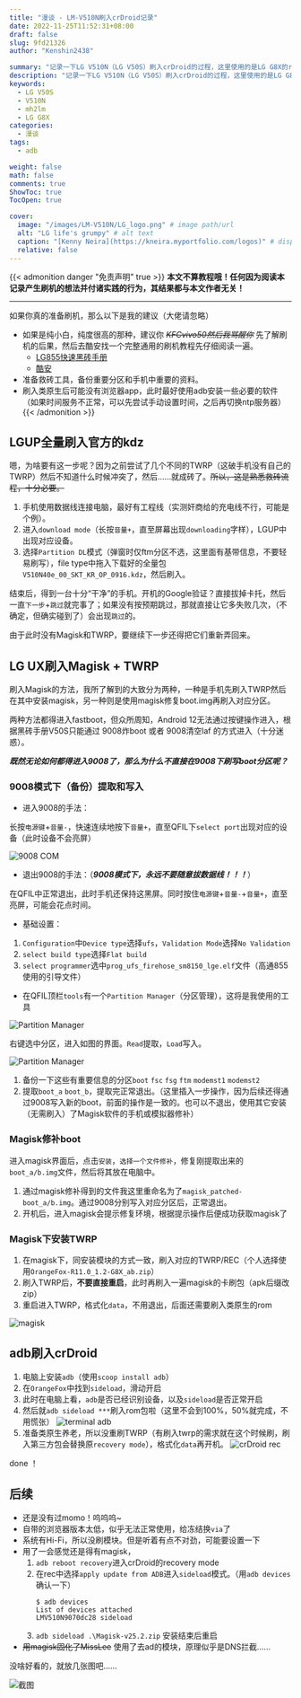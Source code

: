 ```yaml
---
title: "漫谈 - LM-V510N刷入crDroid记录"
date: 2022-11-25T11:52:31+08:00
draft: false
slug: 9fd21326
author: "Kenshin2438"

summary: "记录一下LG V510N（LG V50S）刷入crDroid的过程，这里使用的是LG G8X的rom，不过暂时未发现重大bug。事先声明，不算教程哦，任何因为阅读本记录并付诸实践去刷机的行为，其结果都与本文作者无关！"
description: "记录一下LG V510N（LG V50S）刷入crDroid的过程，这里使用的是LG G8X的rom，不过暂时未发现重大bug。"
keywords: 
  - LG V50S
  - V510N
  - mh2lm
  - LG G8X
categories: 
  - 漫谈
tags:
  - adb

weight: false
math: false
comments: true
ShowToc: true
TocOpen: true

cover:
  image: "/images/LM-V510N/LG_logo.png" # image path/url
  alt: "LG life's grumpy" # alt text
  caption: "[Kenny Neira](https://kneira.myportfolio.com/logos)" # display caption under cover
  relative: false
---
```


{{< admonition danger "免责声明" true >}}
**本文不算教程哦！任何因为阅读本记录产生刷机的想法并付诸实践的行为，其结果都与本文作者无关！**

---

如果你真的准备刷机，那么以下是我的建议（大佬请忽略）
+ 如果是纯小白，纯度很高的那种，建议你 ~~*KFCvivo50然后我骂醒你*~~ 先了解刷机的后果，然后去酷安找一个完整通用的刷机教程先仔细阅读一遍。
   + [LG855快速黑砖手册](http://855.lge.fun/)
   + [酷安](https://coolapk.com/)
+ 准备救砖工具，备份重要分区和手机中重要的资料。
+ 刷入类原生后可能没有浏览器app，此时最好使用adb安装一些必要的软件（如果时间服务不正常，可以先尝试手动设置时间，之后再切换ntp服务器）
{{< /admonition >}}

## LGUP全量刷入官方的kdz

嗯，为啥要有这一步呢？因为之前尝试了几个不同的TWRP（这破手机没有自己的TWRP）然后不知道什么时候冲突了，然后……就成砖了。~~所以，这是熟悉救砖流程，十分必要。~~

1. 手机使用数据线连接电脑，最好有工程线（实测奸商给的充电线不行，可能是个例）。
2. 进入`download mode`（长按`音量+`，直至屏幕出现`downloading`字样），LGUP中出现对应设备。
3. 选择`Partition DL`模式（弹窗时仅ftm分区不选，这里面有基带信息，不要轻易刷写），file type中拖入下载好的全量包 `V510N40e_00_SKT_KR_OP_0916.kdz`，然后刷入。

结束后，得到一台十分“干净”的手机。开机的Google验证？直接拔掉卡托，然后一直`下一步`+`跳过`就完事了；如果没有按预期跳过，那就直接让它多失败几次，（不确定，但确实碰到了）会出现`跳过`的。

由于此时没有Magisk和TWRP，要继续下一步还得把它们重新弄回来。

## LG UX刷入Magisk + TWRP

刷入Magisk的方法，我所了解到的大致分为两种，一种是手机先刷入TWRP然后在其中安装magisk，另一种则是使用magisk修复boot.img再刷入对应分区。

两种方法都得进入fastboot，但众所周知，Android 12无法通过按键操作进入，根据黑砖手册V50S只能通过 9008炸boot 或者 9008清空laf 的方式进入（十分迷惑）。

***既然无论如何都得进入9008了，那么为什么不直接在9008下刷写boot分区呢？***

### 9008模式下（备份）提取和写入

+ 进入9008的手法：

长按`电源键`+`音量-`，快速连续地按下`音量+`，直至QFIL下`select port`出现对应的设备（此时设备不会亮屏）

![9008 COM](/images/LM-V510N/Snipaste_2022-12-02_17-19-26.png)

+ 退出9008的手法：（***9008模式下，永远不要随意拔数据线！！！***）

在QFIL中正常退出，此时手机还保持这黑屏。同时按住`电源键`+`音量-`+`音量+`，直至亮屏，可能会花点时间。

+ 基础设置：

1. `Configuration`中`Device type`选择`ufs`，`Validation Mode`选择`No Validation`
2. `select build type`选择`Flat build`
3. `select programmer`选中`prog_ufs_firehose_sm8150_lge.elf`文件（高通855使用的引导文件）

+ 在QFIL顶栏`tools`有一个`Partition Manager`（分区管理），这将是我使用的工具

![Partition Manager](/images/LM-V510N/Snipaste_2022-11-24_20-10-32.png)

右键选中分区，进入如图的界面。`Read`提取，`Load`写入。

![Partition Manager](/images/LM-V510N/Snipaste_2022-11-24_20-11-27.png)

1. 备份一下这些有重要信息的分区`boot` `fsc` `fsg` `ftm` `modemst1` `modemst2`
2. 提取`boot_a` `boot_b`，提取完正常退出。（这里插入一步操作，因为后续还得通过9008写入新的boot，前面的操作是一致的。也可以不退出，使用其它安装（无需刷入）了Magisk软件的手机或模拟器修补）

### Magisk修补boot

进入magisk界面后，点击`安装`，`选择一个文件修补`，修复刚提取出来的`boot_a/b.img`文件，然后将其放在电脑中。

1. 通过magisk修补得到的文件我这里重命名为了`magisk_patched-boot_a/b.img`。通过9008分别写入对应分区后，正常退出。
2. 开机后，进入magisk会提示修复环境，根据提示操作后便成功获取magisk了

### Magisk下安装TWRP

1. 在magisk下，同安装模块的方式一致，刷入对应的TWRP/REC（个人选择使用`OrangeFox-R11.0_1.2-G8X_ab.zip`）
2. 刷入TWRP后，**不要直接重启**，此时再刷入一遍magisk的卡刷包（apk后缀改zip）
3. 重启进入TWRP，格式化`data`，不用退出，后面还需要刷入类原生的rom

![magisk](/images/LM-V510N/Snipaste_2022-11-25_12-03-33.png)

## adb刷入crDroid

1. 电脑上安装`adb`（使用`scoop install adb`）
2. 在`OrangeFox`中找到`sideload`，滑动开启
3. 此时在电脑上看，`adb`是否已经识别设备，以及`sideload`是否正常开启
4. 然后就`adb sideload ***`刷入rom包啦（这里不会到100%，50%就完成，不用慌张）
   ![terminal adb](/images/LM-V510N/Snipaste_2022-11-24_21-56-40.png)
5. 准备类原生养老，所以没重刷TWRP（有刷入twrp的需求就在这个时候刷，刷入第三方包会替换原`recovery mode`），格式化`data`再开机。
   ![crDroid rec](/images/LM-V510N/Snipaste_2022-11-25_19-29-59.png)

done ！

## 后续

+ 还是没有过momo！呜呜呜~
+ 自带的浏览器版本太低，似乎无法正常使用，给冻结换`via`了
+ 系统有Hi-Fi，所以没刷模块。但是听着有点不对劲，可能要设置一下
+ 用了一会感觉还是得有magisk，
  1. `adb reboot recovery`进入crDroid的recovery mode
  2. 在rec中选择`apply update from ADB`进入`sideload`模式。（用`adb devices`确认一下）
     ```shell
     $ adb devices
     List of devices attached
     LMV510N9070dc28 sideload
     ```
  3. `adb sideload .\Magisk-v25.2.zip` 安装结束后重启
+ ~~用magisk固化了MissLee~~ 使用了去ad的模块，原理似乎是DNS拦截……

没啥好看的，就放几张图吧……

![截图](/images/LM-V510N/Snipaste_2022-11-25_20-00-22.png)
